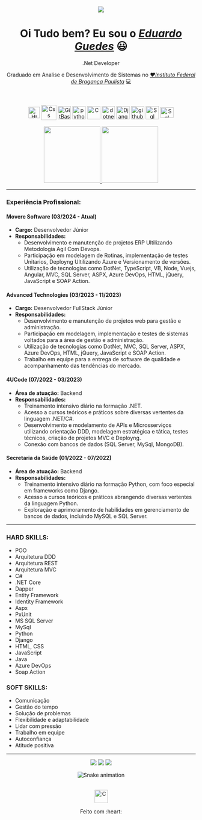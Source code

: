 <div>
  <h1 align="center"><img src="https://komarev.com/ghpvc/?username=EduardoGuedes06&style=flat-square"</h1>
  <h1 align="center">Oi Tudo bem? Eu sou o <a href="https://www.linkedin.com/in/eduardo-guedes-867749219/"><i>Eduardo Guedes</i></a> 😃️</h1>
  <p align="center">
    .Net Developer
  </p>
  <p align="center">Graduado em Analise e Desenvolvimento de Sistemas no <a href="https://bra.ifsp.edu.br/=Color="><i>❤️Instituto Federal de Bragança Paulista</i></a> 💻</p>
  <br>
</div>



<div align="center" valign="top"><br>
  <img align="center" alt="Html" height="30" width="30" src="https://img.icons8.com/ios-filled/50/f25081/html-5--v1.png">
  <img align="center" alt="Css" height="40" width="40" src="https://img.icons8.com/ios-filled/50/f25081/css3.png">
  <img align="center" alt="GitBash" height="35" width="35" src="https://img.icons8.com/ios-filled/50/f25081/git.png">
  <img align="center" alt="python" height="35" width="35"src="https://img.icons8.com/ios-filled/50/F25081/python.png">
  <img align="center" alt="C" height="35" width="35" src="https://icongr.am/devicon/c-plain.svg?size=148&color=f25081">
  <img align="center" alt="dotnet" height="35" width="35" src="https://icongr.am/devicon/csharp-plain.svg?size=148&color=f25081">
  <img align="center" alt="Django" height="35" width="35" src="https://img.icons8.com/windows/344/F25081/django.png">
  <img align="center" alt="github" height="35" width="35" src="https://img.icons8.com/glyph-neue/64/F25081/github.png"> 
  <img align="center" alt="Sql" height="35" width="35" src="https://img.icons8.com/ios-glyphs/30/F25081/sql.png">
  <img align="center" alt="Sql" height="28" width="35" src="https://img.icons8.com/external-tal-revivo-regular-tal-revivo/32/F25081/external-mongodb-a-cross-platform-document-oriented-database-program-logo-regular-tal-revivo.png">
</div>

<br>

<div align="center">
  <a href="https://github.com/EduardoGuedes06">
    <img height="150em" src="https://github-readme-stats.vercel.app/api?username=EduardoGuedes06&count_private=true&include_all_commits=true&show_icons=true&theme=dracula&hide_border=false&show_owner=true"/>
    <img height="150em" src="https://github-readme-stats.vercel.app/api/top-langs/?username=EduardoGuedes06&theme=dracula&hide_border=false&&layout=compact"/>
  </a>
</div>

---

### Experiência Profissional:

#### Movere Software (03/2024 - Atual)
- **Cargo:** Desenvolvedor Júnior
- **Responsabilidades:**
  - Desenvolvimento e manutenção de projetos ERP Ultilizando Metodologia Agil Com Devops.
  - Participação em modelagem de Rotinas, implementação de testes Unitarios, Deployng Ultilizando Azure e Versionamento de versões.
  - Utilização de tecnologias como DotNet, TypeScript, VB, Node, Vuejs, Angular, MVC, SQL Server, ASPX, Azure DevOps, HTML, jQuery, JavaScript e SOAP Action.

#### Advanced Technologies (03/2023 - 11/2023)
- **Cargo:** Desenvolvedor FullStack Júnior
- **Responsabilidades:**
  - Desenvolvimento e manutenção de projetos web para gestão e administração.
  - Participação em modelagem, implementação e testes de sistemas voltados para a área de gestão e administração.
  - Utilização de tecnologias como DotNet, MVC, SQL Server, ASPX, Azure DevOps, HTML, jQuery, JavaScript e SOAP Action.
  - Trabalho em equipe para a entrega de software de qualidade e acompanhamento das tendências do mercado.

#### 4UCode (07/2022 - 03/2023)
- **Área de atuação:** Backend
- **Responsabilidades:**
  - Treinamento intensivo diário na formação .NET.
  - Acesso a cursos teóricos e práticos sobre diversas vertentes da linguagem .NET/C#.
  - Desenvolvimento e modelamento de APIs e Microsserviços utilizando orientação DDD, modelagem estratégica e tática, testes técnicos, criação de projetos MVC e Deployng.
  - Conexão com bancos de dados (SQL Server, MySql, MongoDB).

#### Secretaria da Saúde (01/2022 - 07/2022)
- **Área de atuação:** Backend
- **Responsabilidades:**
  - Treinamento intensivo diário na formação Python, com foco especial em frameworks como Django.
  - Acesso a cursos teóricos e práticos abrangendo diversas vertentes da linguagem Python.
  - Exploração e aprimoramento de habilidades em gerenciamento de bancos de dados, incluindo MySQL e SQL Server.

---

### HARD SKILLS:

- POO
- Arquitetura DDD
- Arquitetura REST
- Arquitetura MVC
- C#
- .NET Core
- Dapper
- Entity Framework
- Identity Framework
- Aspx
- PxUnit
- MS SQL Server
- MySql
- Python
- Django
- HTML, CSS
- JavaScript
- Java
- Azure DevOps
- Soap Action

### SOFT SKILLS:

- Comunicação
- Gestão do tempo
- Solução de problemas
- Flexibilidade e adaptabilidade
- Lidar com pressão
- Trabalho em equipe
- Autoconfiança
- Atitude positiva

---

<div align="center">
  <a href="https://www.instagram.com/eduzz.mm/" target="_blank"><img src="https://img.shields.io/badge/-Instagram-%23E4405F?style=for-the-badge&logo=instagram&logoColor=black" target="_blank"></a>
  <a href="https://www.linkedin.com/in/eduardo-guedes-867749219/" target="_blank"><img src="https://img.shields.io/badge/-LinkedIn-%230077B5?style=for-the-badge&logo=linkedin&logoColor=black" target="_blank"></a> 
  <a href="mailto:eduardoguedeslibra@gmail.com"><img src="https://img.shields.io/badge/-Gmail-%23333?style=for-the-badge&logo=gmail&logoColor=black" target="_blank"></a>
</div>

<div align="center">
  
  ![Snake animation](https://github.com/danielbped/danielbped/blob/output/github-contribution-grid-snake.svg)
   <br><br>
  
<img align="center" alt="C" height="35" width="35" src="https://external-preview.redd.it/DBN9-2UY0sTLzeQL2edZCfpywurUCoCOJDASqrLvCqk.gif?format=mp4&s=5d43d544f916b8b2c3300676d64464d83b8ff4cd.gif">
  
</div>

<div align="center">
  <p>Feito com :heart:</p>
</p>
</div>